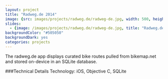 ```yaml
---
layout: project
title: "Radweg.de 2014"
image: {src: images/projects/radweg.de/radweg-de.jpg, width: 500, height: 281, title: "Niedersachsen Tourism Screenshots"}
slides:
  - {image: /images/projects/radweg.de/radweg-de.jpg, title: "Radweg.de"}
backgroundColor: "#505050"
backgroundDark: yes
categories: projects
---
```

The radweg.de app displays curated bike routes pulled from bikemap.net and stored on-device in an SQLite database.

###Technical Details
Technology: iOS, Objective C, SQLite
